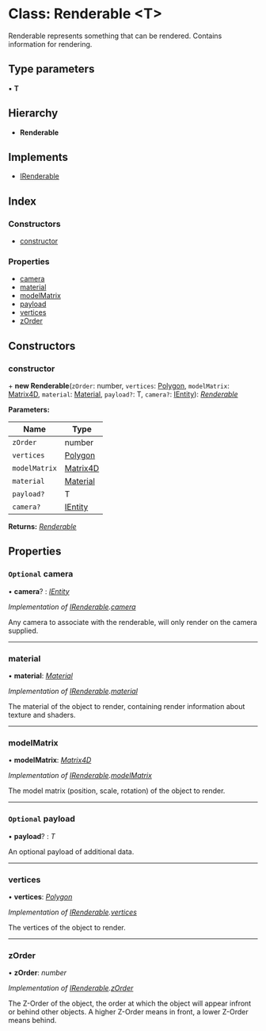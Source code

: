 
# Class: Renderable <**T**>

Renderable represents something that can be rendered.
Contains information for rendering.

## Type parameters

▪ **T**

## Hierarchy

* **Renderable**

## Implements

* [IRenderable](../interfaces/irenderable.md)

## Index

### Constructors

* [constructor](renderable.md#constructor)

### Properties

* [camera](renderable.md#optional-camera)
* [material](renderable.md#material)
* [modelMatrix](renderable.md#modelmatrix)
* [payload](renderable.md#optional-payload)
* [vertices](renderable.md#vertices)
* [zOrder](renderable.md#zorder)

## Constructors

###  constructor

\+ **new Renderable**(`zOrder`: number, `vertices`: [Polygon](polygon.md), `modelMatrix`: [Matrix4D](matrix4d.md), `material`: [Material](material.md), `payload?`: T, `camera?`: [IEntity](../interfaces/ientity.md)): *[Renderable](renderable.md)*

**Parameters:**

Name | Type |
------ | ------ |
`zOrder` | number |
`vertices` | [Polygon](polygon.md) |
`modelMatrix` | [Matrix4D](matrix4d.md) |
`material` | [Material](material.md) |
`payload?` | T |
`camera?` | [IEntity](../interfaces/ientity.md) |

**Returns:** *[Renderable](renderable.md)*

## Properties

### `Optional` camera

• **camera**? : *[IEntity](../interfaces/ientity.md)*

*Implementation of [IRenderable](../interfaces/irenderable.md).[camera](../interfaces/irenderable.md#optional-camera)*

Any camera to associate with the renderable, will only render on
the camera supplied.

___

###  material

• **material**: *[Material](material.md)*

*Implementation of [IRenderable](../interfaces/irenderable.md).[material](../interfaces/irenderable.md#material)*

The material of the object to render, containing render information
about texture and shaders.

___

###  modelMatrix

• **modelMatrix**: *[Matrix4D](matrix4d.md)*

*Implementation of [IRenderable](../interfaces/irenderable.md).[modelMatrix](../interfaces/irenderable.md#modelmatrix)*

The model matrix (position, scale, rotation) of the object to render.

___

### `Optional` payload

• **payload**? : *T*

An optional payload of additional data.

___

###  vertices

• **vertices**: *[Polygon](polygon.md)*

*Implementation of [IRenderable](../interfaces/irenderable.md).[vertices](../interfaces/irenderable.md#vertices)*

The vertices of the object to render.

___

###  zOrder

• **zOrder**: *number*

*Implementation of [IRenderable](../interfaces/irenderable.md).[zOrder](../interfaces/irenderable.md#zorder)*

The Z-Order of the object, the order at which the object will appear
infront or behind other objects. A higher Z-Order means in front, a
lower Z-Order means behind.
